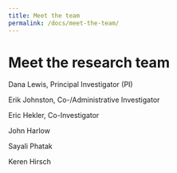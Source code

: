 ```yaml
---
title: Meet the team
permalink: /docs/meet-the-team/
---
```


# Meet the research team

Dana Lewis, Principal Investigator (PI)

Erik Johnston, Co-/Administrative Investigator

Eric Hekler, Co-Investigator

John Harlow

Sayali Phatak

Keren Hirsch
